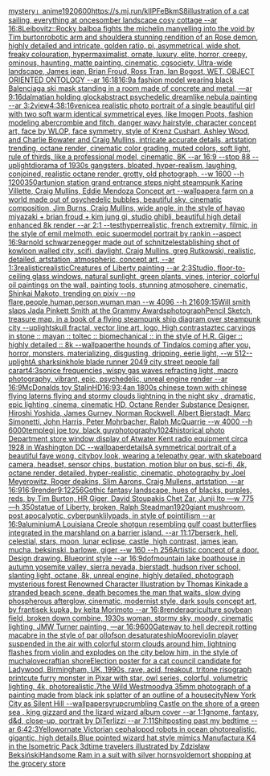 [mystery」](https://www.ebank.nz/aiartgenerator?category=mystery%E3%80%8D)[anime](https://www.ebank.nz/aiartgenerator?category=anime)[1920](https://www.ebank.nz/aiartgenerator?category=1920)[600](https://www.ebank.nz/aiartgenerator?category=600)[<https://s.mj.run/kIIPFeBkmS8>](https://www.ebank.nz/aiartgenerator?category=%3Chttps%3A//s.mj.run/kIIPFeBkmS8%3E)[illustration of a cat sailing, everything at once](https://www.ebank.nz/aiartgenerator?category=illustration%20of%20a%20cat%20sailing%2C%20everything%20at%20once)[somber landscape cosy cottage --ar 16:8](https://www.ebank.nz/aiartgenerator?category=somber%20landscape%20cosy%20cottage%20--ar%2016%3A8)[Leibovitz::](https://www.ebank.nz/aiartgenerator?category=Leibovitz%3A%3A)[Rocky balboa fights the michelin man](https://www.ebank.nz/aiartgenerator?category=Rocky%20balboa%20fights%20the%20michelin%20man)[yelling into the void by Tim burton](https://www.ebank.nz/aiartgenerator?category=yelling%20into%20the%20void%20by%20Tim%20burton)[robotic arm and shoulder](https://www.ebank.nz/aiartgenerator?category=robotic%20arm%20and%20shoulder)[a stunning rendition of an Rose demon, highly detailed and intricate, golden ratio, pi, asymmetrical, wide shot, freaky colouration, hypermaximalist, ornate, luxury, elite, horror, creepy, ominous, haunting, matte painting, cinematic, cgsociety, Ultra-wide landscape, James jean, Brian Froud, Ross Tran, Ian Bogost, WET, OBJECT ORIENTED ONTOLOGY --ar 16:18](https://www.ebank.nz/aiartgenerator?category=a%20stunning%20rendition%20of%20an%20Rose%20demon%2C%20highly%20detailed%20and%20intricate%2C%20golden%20ratio%2C%20pi%2C%20asymmetrical%2C%20wide%20shot%2C%20freaky%20colouration%2C%20hypermaximalist%2C%20ornate%2C%20luxury%2C%20elite%2C%20horror%2C%20creepy%2C%20ominous%2C%20haunting%2C%20matte%20painting%2C%20cinematic%2C%20cgsociety%2C%20Ultra-wide%20landscape%2C%20James%20jean%2C%20Brian%20Froud%2C%20Ross%20Tran%2C%20Ian%20Bogost%2C%20WET%2C%20OBJECT%20ORIENTED%20ONTOLOGY%20--ar%2016%3A18)[16:9](https://www.ebank.nz/aiartgenerator?category=16%3A9)[a fashion model wearing black Balenciaga ski mask standing in a room made of concrete and metal, —ar 9:16](https://www.ebank.nz/aiartgenerator?category=a%20fashion%20model%20wearing%20black%20Balenciaga%20ski%20mask%20standing%20in%20a%20room%20made%20of%20concrete%20and%20metal%2C%20%E2%80%94ar%209%3A16)[dalmatian holding glock](https://www.ebank.nz/aiartgenerator?category=dalmatian%20holding%20glock)[abstract psychedelic dreamlike nebula painting --ar 3:2](https://www.ebank.nz/aiartgenerator?category=abstract%20psychedelic%20dreamlike%20nebula%20painting%20--ar%203%3A2)[view](https://www.ebank.nz/aiartgenerator?category=view)[4:3](https://www.ebank.nz/aiartgenerator?category=4%3A3)[8:16](https://www.ebank.nz/aiartgenerator?category=8%3A16)[venice](https://www.ebank.nz/aiartgenerator?category=venice)[a realistic photo portrait of a single beautiful girl with two soft warm identical symmetrical eyes, like Imogen Poots, fashion modeling abercrombie and fitch, danger wavy hairstyle, character concept art, face by WLOP, face symmetry, style of Krenz Cushart, Ashley Wood, and Charlie Bowater and Craig Mullins, intricate accurate details, artstation trending, octane render, cinematic color grading, muted colors, soft light, rule of thirds, like a professional model, cinematic, 8K --ar 16:9 --stop 88 --uplight](https://www.ebank.nz/aiartgenerator?category=a%20realistic%20photo%20portrait%20of%20a%20single%20beautiful%20girl%20with%20two%20soft%20warm%20identical%20symmetrical%20eyes%2C%20like%20Imogen%20Poots%2C%20fashion%20modeling%20abercrombie%20and%20fitch%2C%20danger%20wavy%20hairstyle%2C%20character%20concept%20art%2C%20face%20by%20WLOP%2C%20face%20symmetry%2C%20style%20of%20Krenz%20Cushart%2C%20Ashley%20Wood%2C%20and%20Charlie%20Bowater%20and%20Craig%20Mullins%2C%20intricate%20accurate%20details%2C%20artstation%20trending%2C%20octane%20render%2C%20cinematic%20color%20grading%2C%20muted%20colors%2C%20soft%20light%2C%20rule%20of%20thirds%2C%20like%20a%20professional%20model%2C%20cinematic%2C%208K%20--ar%2016%3A9%20--stop%2088%20--uplight)[diorama of 1930s gangsters, bloated, hyper-realism, laughing, conjoined, realistic octane render, grotty, old photograph, --w 1600 --h 1200](https://www.ebank.nz/aiartgenerator?category=diorama%20of%201930s%20gangsters%2C%20bloated%2C%20hyper-realism%2C%20laughing%2C%20conjoined%2C%20realistic%20octane%20render%2C%20grotty%2C%20old%20photograph%2C%20--w%201600%20--h%201200)[350](https://www.ebank.nz/aiartgenerator?category=350)[art](https://www.ebank.nz/aiartgenerator?category=art)[union station grand entrance steps night steampunk Karine Villette, Craig Mullins, Eddie Mendoza Concept art --wallpaper](https://www.ebank.nz/aiartgenerator?category=union%20station%20grand%20entrance%20steps%20night%20steampunk%20Karine%20Villette%2C%20Craig%20Mullins%2C%20Eddie%20Mendoza%20Concept%20art%20--wallpaper)[a farm on a world made out of psychedelic bubbles, beautiful sky, cinematic composition, Jim Burns, Craig Mullins, wide angle, in the style of hayao miyazaki + brian froud + kim jung gi, studio ghibli, beautiful high detail enhanced 8k render --ar 2:1 --test](https://www.ebank.nz/aiartgenerator?category=a%20farm%20on%20a%20world%20made%20out%20of%20psychedelic%20bubbles%2C%20beautiful%20sky%2C%20cinematic%20composition%2C%20Jim%20Burns%2C%20Craig%20Mullins%2C%20wide%20angle%2C%20in%20the%20style%20of%20hayao%20miyazaki%20%2B%20brian%20froud%20%2B%20kim%20jung%20gi%2C%20studio%20ghibli%2C%20beautiful%20high%20detail%20enhanced%208k%20render%20--ar%202%3A1%20--test)[hyperrealistic, french extremity, filmic, in the style of emil melmoth, epic supermodel portrait by rankin  --aspect 16:9](https://www.ebank.nz/aiartgenerator?category=hyperrealistic%2C%20french%20extremity%2C%20filmic%2C%20in%20the%20style%20of%20emil%20melmoth%2C%20epic%20supermodel%20portrait%20by%20rankin%20%20--aspect%2016%3A9)[arnold schwarzenegger made out of schnitzel](https://www.ebank.nz/aiartgenerator?category=arnold%20schwarzenegger%20made%20out%20of%20schnitzel)[establishing shot of kowloon walled city, scifi, daylight, Craig Mullins, greg Rutkowski, realistic, detailed, artstation, atmospheric, concept art, --ar 1:3](https://www.ebank.nz/aiartgenerator?category=establishing%20shot%20of%20kowloon%20walled%20city%2C%20scifi%2C%20daylight%2C%20Craig%20Mullins%2C%20greg%20Rutkowski%2C%20realistic%2C%20detailed%2C%20artstation%2C%20atmospheric%2C%20concept%20art%2C%20--ar%201%3A3)[realistic](https://www.ebank.nz/aiartgenerator?category=realistic)[realistic](https://www.ebank.nz/aiartgenerator?category=realistic)[Creatures of Liberty painting --ar 2:3](https://www.ebank.nz/aiartgenerator?category=Creatures%20of%20Liberty%20painting%20--ar%202%3A3)[Studio, floor-to-ceiling glass windows, natural sunlight, green plants, vines, interior, colorful oil paintings on the wall, painting tools, stunning atmosphere, cinematic, Shinkai Makoto, trending on pixiv  --no flare,people,human,person,wuman,man  --w 4096 --h 2160](https://www.ebank.nz/aiartgenerator?category=Studio%2C%20floor-to-ceiling%20glass%20windows%2C%20natural%20sunlight%2C%20green%20plants%2C%20vines%2C%20interior%2C%20colorful%20oil%20paintings%20on%20the%20wall%2C%20painting%20tools%2C%20stunning%20atmosphere%2C%20cinematic%2C%20Shinkai%20Makoto%2C%20trending%20on%20pixiv%20%20--no%20flare%2Cpeople%2Chuman%2Cperson%2Cwuman%2Cman%20%20--w%204096%20--h%202160)[9:15](https://www.ebank.nz/aiartgenerator?category=9%3A15)[Will smith slaps Jada Pinkett Smith at the Grammy Awards](https://www.ebank.nz/aiartgenerator?category=Will%20smith%20slaps%20Jada%20Pinkett%20Smith%20at%20the%20Grammy%20Awards)[photograph](https://www.ebank.nz/aiartgenerator?category=photograph)[Pencil Sketch, treasure map, in a book of a flying steampunk ship diagram over steampunk city --uplight](https://www.ebank.nz/aiartgenerator?category=Pencil%20Sketch%2C%20treasure%20map%2C%20in%20a%20book%20of%20a%20flying%20steampunk%20ship%20diagram%20over%20steampunk%20city%20--uplight)[skull fractal, vector line art, logo, High contrast](https://www.ebank.nz/aiartgenerator?category=skull%20fractal%2C%20vector%20line%20art%2C%20logo%2C%20High%20contrast)[aztec carvings in stone :: mayan :: toltec :: biomechanical :: in the style of H.R. Giger :: highly detailed :: 8k --wallpaper](https://www.ebank.nz/aiartgenerator?category=aztec%20carvings%20in%20stone%20%3A%3A%20mayan%20%3A%3A%20toltec%20%3A%3A%20biomechanical%20%3A%3A%20in%20the%20style%20of%20H.R.%20Giger%20%3A%3A%20highly%20detailed%20%3A%3A%208k%20--wallpaper)[the hounds of Tindalos coming after you, horror, monsters, materializing, disgusting, dripping, eerie light,  --w 512](https://www.ebank.nz/aiartgenerator?category=the%20hounds%20of%20Tindalos%20coming%20after%20you%2C%20horror%2C%20monsters%2C%20materializing%2C%20disgusting%2C%20dripping%2C%20eerie%20light%2C%20%20--w%20512)[--uplight](https://www.ebank.nz/aiartgenerator?category=--uplight)[A shark](https://www.ebank.nz/aiartgenerator?category=A%20shark)[sinkhole blade runner 2049 city street people fall car](https://www.ebank.nz/aiartgenerator?category=sinkhole%20blade%20runner%202049%20city%20street%20people%20fall%20car)[art](https://www.ebank.nz/aiartgenerator?category=art)[4:3](https://www.ebank.nz/aiartgenerator?category=4%3A3)[sonice frequencies, wispy gas waves refracting light, macro photography, vibrant, epic, psychedelic, unreal engine render --ar 16:9](https://www.ebank.nz/aiartgenerator?category=sonice%20frequencies%2C%20wispy%20gas%20waves%20refracting%20light%2C%20macro%20photography%2C%20vibrant%2C%20epic%2C%20psychedelic%2C%20unreal%20engine%20render%20--ar%2016%3A9)[McDonalds toy Stalin](https://www.ebank.nz/aiartgenerator?category=McDonalds%20toy%20Stalin)[HD](https://www.ebank.nz/aiartgenerator?category=HD)[16:9](https://www.ebank.nz/aiartgenerator?category=16%3A9)[3:4](https://www.ebank.nz/aiartgenerator?category=3%3A4)[an 1800s chinese town with chinese flying laterns flying and stormy clouds lightning in the night sky , dramatic, epic lighting ,cinema, cinematic HD, Octane Render Substance Designer. Hiroshi Yoshida, James Gurney, Norman Rockwell, Albert Bierstadt, Marc Simonetti, John Harris, Peter Mohrbacher, Ralph McQuarrie --w 4000 --h 6000](https://www.ebank.nz/aiartgenerator?category=an%201800s%20chinese%20town%20with%20chinese%20flying%20laterns%20flying%20and%20stormy%20clouds%20lightning%20in%20the%20night%20sky%20%2C%20dramatic%2C%20epic%20lighting%20%2Ccinema%2C%20cinematic%20HD%2C%20Octane%20Render%20Substance%20Designer.%20Hiroshi%20Yoshida%2C%20James%20Gurney%2C%20Norman%20Rockwell%2C%20Albert%20Bierstadt%2C%20Marc%20Simonetti%2C%20John%20Harris%2C%20Peter%20Mohrbacher%2C%20Ralph%20McQuarrie%20--w%204000%20--h%206000)[temple](https://www.ebank.nz/aiartgenerator?category=temple)[gi joe toy, black guy](https://www.ebank.nz/aiartgenerator?category=gi%20joe%20toy%2C%20black%20guy)[photography](https://www.ebank.nz/aiartgenerator?category=photography)[1024](https://www.ebank.nz/aiartgenerator?category=1024)[historical photo Department store window display of Atwater Kent radio equipment circa 1928 in Washington DC --wallpaper](https://www.ebank.nz/aiartgenerator?category=historical%20photo%20Department%20store%20window%20display%20of%20Atwater%20Kent%20radio%20equipment%20circa%201928%20in%20Washington%20DC%20--wallpaper)[details](https://www.ebank.nz/aiartgenerator?category=details)[A symmetrical portrait of a beautiful faye wong, cityboy look, wearing a telepathy gear, with skateboard camera, headset, sensor chips, bustation, motion blur on bus, sci-fi, 4k, octane render, detailed, hyper-realistic, cinematic, photography by Joel Meyerowitz, Roger deakins, Slim Aarons, Craig Mullens, artstation, --ar 16:9](https://www.ebank.nz/aiartgenerator?category=A%20symmetrical%20portrait%20of%20a%20beautiful%20faye%20wong%2C%20cityboy%20look%2C%20wearing%20a%20telepathy%20gear%2C%20with%20skateboard%20camera%2C%20headset%2C%20sensor%20chips%2C%20bustation%2C%20motion%20blur%20on%20bus%2C%20sci-fi%2C%204k%2C%20octane%20render%2C%20detailed%2C%20hyper-realistic%2C%20cinematic%2C%20photography%20by%20Joel%20Meyerowitz%2C%20Roger%20deakins%2C%20Slim%20Aarons%2C%20Craig%20Mullens%2C%20artstation%2C%20--ar%2016%3A9)[16:9](https://www.ebank.nz/aiartgenerator?category=16%3A9)[render](https://www.ebank.nz/aiartgenerator?category=render)[9:12](https://www.ebank.nz/aiartgenerator?category=9%3A12)[256](https://www.ebank.nz/aiartgenerator?category=256)[Gothic fantasy landscape, hues of blacks, purples, reds, by Tim Burton, HR Giger, David Stoupakis Chet Zar, Junji Ito —w 775 —h 350](https://www.ebank.nz/aiartgenerator?category=Gothic%20fantasy%20landscape%2C%20hues%20of%20blacks%2C%20purples%2C%20reds%2C%20by%20Tim%20Burton%2C%20HR%20Giger%2C%20David%20Stoupakis%20Chet%20Zar%2C%20Junji%20Ito%20%E2%80%94w%20775%20%E2%80%94h%20350)[statue of Liberty, broken, Ralph Steadman](https://www.ebank.nz/aiartgenerator?category=statue%20of%20Liberty%2C%20broken%2C%20Ralph%20Steadman)[1920](https://www.ebank.nz/aiartgenerator?category=1920)[giant mushroom, post apocalyptic, cyberpunk](https://www.ebank.nz/aiartgenerator?category=giant%20mushroom%2C%20post%20apocalyptic%2C%20cyberpunk)[lilypads, in style of pointillism --ar 16:9](https://www.ebank.nz/aiartgenerator?category=lilypads%2C%20in%20style%20of%20pointillism%20--ar%2016%3A9)[aluminium](https://www.ebank.nz/aiartgenerator?category=aluminium)[A Louisiana Creole shotgun resembling gulf coast butterflies integrated in the marshland on a barrier island. --ar 11:17](https://www.ebank.nz/aiartgenerator?category=A%20Louisiana%20Creole%20shotgun%20resembling%20gulf%20coast%20butterflies%20integrated%20in%20the%20marshland%20on%20a%20barrier%20island.%20--ar%2011%3A17)[berserk, hell, celestial, stars, moon, lunar eclipse, castle, high contrast, james jean, mucha, beksinski, barlowe, giger --w 160 --h 256](https://www.ebank.nz/aiartgenerator?category=berserk%2C%20hell%2C%20celestial%2C%20stars%2C%20moon%2C%20lunar%20eclipse%2C%20castle%2C%20high%20contrast%2C%20james%20jean%2C%20mucha%2C%20beksinski%2C%20barlowe%2C%20giger%20--w%20160%20--h%20256)[Artistic concept of a door. Design drawing. Blueprint style --ar 16:9](https://www.ebank.nz/aiartgenerator?category=Artistic%20concept%20of%20a%20door.%20Design%20drawing.%20Blueprint%20style%20--ar%2016%3A9)[dof](https://www.ebank.nz/aiartgenerator?category=dof)[mountain lake boathouse in autumn yosemite valley, sierra nevada, bierstadt, hudson river school, slanting light, octane, 8k, unreal engine, highly detailed, photograph mysterious forest Renowned Character Illustration by Thomas Kinkade  a stranded beach scene, death becomes the man that waits, slow dying phospherous afterglow, cinematic, modernist style, dark souls concept art, by frantisek kupka, by keita Morimoto --ar 16:8](https://www.ebank.nz/aiartgenerator?category=mountain%20lake%20boathouse%20in%20autumn%20yosemite%20valley%2C%20sierra%20nevada%2C%20bierstadt%2C%20hudson%20river%20school%2C%20slanting%20light%2C%20octane%2C%208k%2C%20unreal%20engine%2C%20highly%20detailed%2C%20photograph%20mysterious%20forest%20Renowned%20Character%20Illustration%20by%20Thomas%20Kinkade%20%20a%20stranded%20beach%20scene%2C%20death%20becomes%20the%20man%20that%20waits%2C%20slow%20dying%20phospherous%20afterglow%2C%20cinematic%2C%20modernist%20style%2C%20dark%20souls%20concept%20art%2C%20by%20frantisek%20kupka%2C%20by%20keita%20Morimoto%20--ar%2016%3A8)[render](https://www.ebank.nz/aiartgenerator?category=render)[agriculture soybean field, broken down combine, 1930s woman, stormy sky, moody, cinematic lighting, JMW Turner painting, —ar 16:9](https://www.ebank.nz/aiartgenerator?category=agriculture%20soybean%20field%2C%20broken%20down%20combine%2C%201930s%20woman%2C%20stormy%20sky%2C%20moody%2C%20cinematic%20lighting%2C%20JMW%20Turner%20painting%2C%20%E2%80%94ar%2016%3A9)[600](https://www.ebank.nz/aiartgenerator?category=600)[Gateway to hell decrepit rotting macabre in the style of par ollofson desaturate](https://www.ebank.nz/aiartgenerator?category=Gateway%20to%20hell%20decrepit%20rotting%20macabre%20in%20the%20style%20of%20par%20ollofson%20desaturate)[ship](https://www.ebank.nz/aiartgenerator?category=ship)[Moore](https://www.ebank.nz/aiartgenerator?category=Moore)[violin player suspended in the air with colorful storm clouds around him, lightning flashes from violin and explodes on the city below him, in the style of mucha](https://www.ebank.nz/aiartgenerator?category=violin%20player%20suspended%20in%20the%20air%20with%20colorful%20storm%20clouds%20around%20him%2C%20lightning%20flashes%20from%20violin%20and%20explodes%20on%20the%20city%20below%20him%2C%20in%20the%20style%20of%20mucha)[lovecraftian shore](https://www.ebank.nz/aiartgenerator?category=lovecraftian%20shore)[Election poster for a cat council candidate for Ladywood, Birmingham, UK, 1990s, rave, acid, freakout, tritone risograph print](https://www.ebank.nz/aiartgenerator?category=Election%20poster%20for%20a%20cat%20council%20candidate%20for%20Ladywood%2C%20Birmingham%2C%20UK%2C%201990s%2C%20rave%2C%20acid%2C%20freakout%2C%20tritone%20risograph%20print)[cute furry monster in Pixar with star, owl series, colorful, volumetric lighting, 4k, photorealistic](https://www.ebank.nz/aiartgenerator?category=cute%20furry%20monster%20in%20Pixar%20with%20star%2C%20owl%20series%2C%20colorful%2C%20volumetric%20lighting%2C%204k%2C%20photorealistic)[.7](https://www.ebank.nz/aiartgenerator?category=.7)[the Wild West](https://www.ebank.nz/aiartgenerator?category=the%20Wild%20West)[moody](https://www.ebank.nz/aiartgenerator?category=moody)[a 35mm photograph of a painting made from black ink splatter of an outline of a house](https://www.ebank.nz/aiartgenerator?category=a%2035mm%20photograph%20of%20a%20painting%20made%20from%20black%20ink%20splatter%20of%20an%20outline%20of%20a%20house)[city](https://www.ebank.nz/aiartgenerator?category=city)[New York City as Silent Hill --wallpaper](https://www.ebank.nz/aiartgenerator?category=New%20York%20City%20as%20Silent%20Hill%20--wallpaper)[syrup](https://www.ebank.nz/aiartgenerator?category=syrup)[crumbling Castle on the shore of a green sea , king gizzard and the lizard wizard album cover --ar 1:1](https://www.ebank.nz/aiartgenerator?category=crumbling%20Castle%20on%20the%20shore%20of%20a%20green%20sea%20%2C%20king%20gizzard%20and%20the%20lizard%20wizard%20album%20cover%20--ar%201%3A1)[gnome, fantasy, d&d, close-up, portrait by DiTerlizzi --ar 7:11](https://www.ebank.nz/aiartgenerator?category=gnome%2C%20fantasy%2C%20d%26d%2C%20close-up%2C%20portrait%20by%20DiTerlizzi%20--ar%207%3A11)[Shitposting past my bedtime --ar 6:4](https://www.ebank.nz/aiartgenerator?category=Shitposting%20past%20my%20bedtime%20--ar%206%3A4)[2:3](https://www.ebank.nz/aiartgenerator?category=2%3A3)[Yellow](https://www.ebank.nz/aiartgenerator?category=Yellow)[ornate Victorian cephalopod robots in ocean photorealistic, gigantic, high details,](https://www.ebank.nz/aiartgenerator?category=ornate%20Victorian%20cephalopod%20robots%20in%20ocean%20photorealistic%2C%20gigantic%2C%20high%20details%2C)[Blue pointed wizard hat,style mimics Manufactura K4 in the Isometric Pack 3d](https://www.ebank.nz/aiartgenerator?category=Blue%20pointed%20wizard%20hat%2Cstyle%20mimics%20Manufactura%20K4%20in%20the%20Isometric%20Pack%203d)[time travelers illustrated by Zdzisław Beksiński](https://www.ebank.nz/aiartgenerator?category=time%20travelers%20illustrated%20by%20Zdzis%C5%82aw%20Beksi%C5%84ski)[Handsome Ram in a suit with silver horns](https://www.ebank.nz/aiartgenerator?category=Handsome%20Ram%20in%20a%20suit%20with%20silver%20horns)[voldemort shopping at the grocery store](https://www.ebank.nz/aiartgenerator?category=voldemort%20shopping%20at%20the%20grocery%20store)